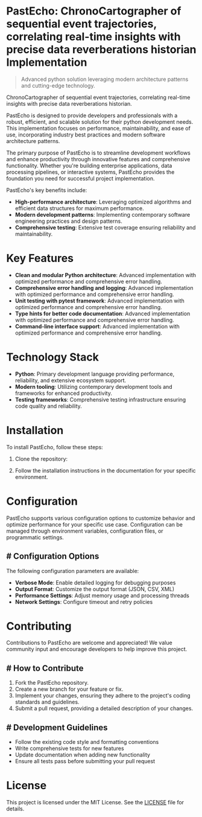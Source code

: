 <!-- fallback_PastEcho_20250805195348_55448 -->

# PastEcho: ChronoCartographer of sequential event trajectories, correlating real-time insights with precise data reverberations historian Implementation
> Advanced python solution leveraging modern architecture patterns and cutting-edge technology.

ChronoCartographer of sequential event trajectories, correlating real-time insights with precise data reverberations historian.

PastEcho is designed to provide developers and professionals with a robust, efficient, and scalable solution for their python development needs. This implementation focuses on performance, maintainability, and ease of use, incorporating industry best practices and modern software architecture patterns.

The primary purpose of PastEcho is to streamline development workflows and enhance productivity through innovative features and comprehensive functionality. Whether you're building enterprise applications, data processing pipelines, or interactive systems, PastEcho provides the foundation you need for successful project implementation.

PastEcho's key benefits include:

* **High-performance architecture**: Leveraging optimized algorithms and efficient data structures for maximum performance.
* **Modern development patterns**: Implementing contemporary software engineering practices and design patterns.
* **Comprehensive testing**: Extensive test coverage ensuring reliability and maintainability.

# Key Features

* **Clean and modular Python architecture**: Advanced implementation with optimized performance and comprehensive error handling.
* **Comprehensive error handling and logging**: Advanced implementation with optimized performance and comprehensive error handling.
* **Unit testing with pytest framework**: Advanced implementation with optimized performance and comprehensive error handling.
* **Type hints for better code documentation**: Advanced implementation with optimized performance and comprehensive error handling.
* **Command-line interface support**: Advanced implementation with optimized performance and comprehensive error handling.

# Technology Stack

* **Python**: Primary development language providing performance, reliability, and extensive ecosystem support.
* **Modern tooling**: Utilizing contemporary development tools and frameworks for enhanced productivity.
* **Testing frameworks**: Comprehensive testing infrastructure ensuring code quality and reliability.

# Installation

To install PastEcho, follow these steps:

1. Clone the repository:


2. Follow the installation instructions in the documentation for your specific environment.

# Configuration

PastEcho supports various configuration options to customize behavior and optimize performance for your specific use case. Configuration can be managed through environment variables, configuration files, or programmatic settings.

## # Configuration Options

The following configuration parameters are available:

* **Verbose Mode**: Enable detailed logging for debugging purposes
* **Output Format**: Customize the output format (JSON, CSV, XML)
* **Performance Settings**: Adjust memory usage and processing threads
* **Network Settings**: Configure timeout and retry policies

# Contributing

Contributions to PastEcho are welcome and appreciated! We value community input and encourage developers to help improve this project.

## # How to Contribute

1. Fork the PastEcho repository.
2. Create a new branch for your feature or fix.
3. Implement your changes, ensuring they adhere to the project's coding standards and guidelines.
4. Submit a pull request, providing a detailed description of your changes.

## # Development Guidelines

* Follow the existing code style and formatting conventions
* Write comprehensive tests for new features
* Update documentation when adding new functionality
* Ensure all tests pass before submitting your pull request

# License

This project is licensed under the MIT License. See the [LICENSE](https://github.com/QOZU/PastEcho/blob/main/LICENSE) file for details.

